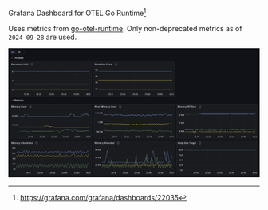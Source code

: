 Grafana Dashboard for OTEL Go Runtime[^1]

Uses metrics from [go-otel-runtime](https://pkg.go.dev/go.opentelemetry.io/contrib/instrumentation/runtime).
Only non-deprecated metrics as of `2024-09-28` are used.

![](example.png)


[^1]: https://grafana.com/grafana/dashboards/22035
